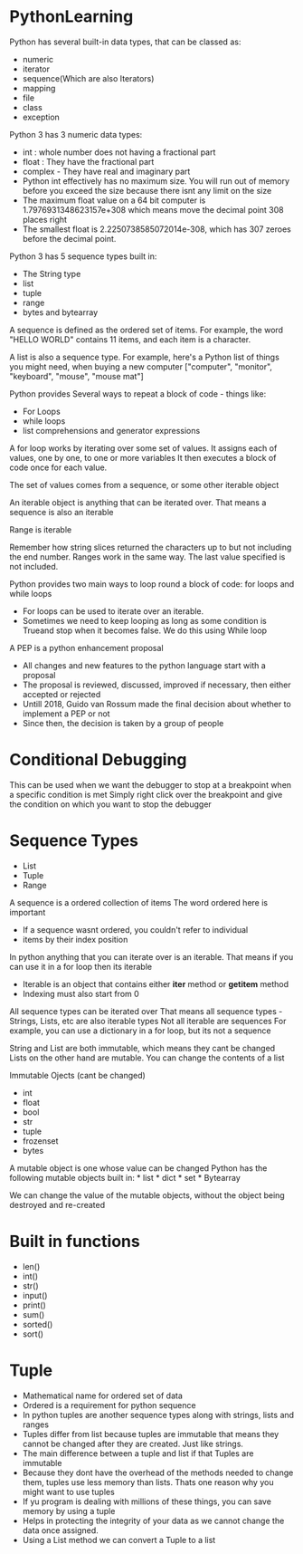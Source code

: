 # PythonLearning
Python has several built-in data types, that can be classed as:
 * numeric
 * iterator
 * sequence(Which are also Iterators)
 * mapping
 * file
 * class
 * exception

Python 3 has 3 numeric data types:
 * int : whole number does not having a fractional part
 * float : They have the fractional part
 * complex - They have real and imaginary part
 * Python int effectively has no maximum size. You will run out of memory before you exceed the size because there isnt any limit on the size
 * The maximum float value on a 64 bit computer is 1.7976931348623157e+308 which means move the decimal point 308 places right
 * The smallest float is 2.2250738585072014e-308, which has 307 zeroes before the decimal point.

Python 3 has 5 sequence types built in:
 * The String type
 * list
 * tuple
 * range
 * bytes and bytearray

A sequence is defined as the ordered set of items. For example, the word "HELLO WORLD" contains 11 items, and each item is a character.

A list is also a sequence type. For example, here's a Python list of things you might need, when buying a new computer
["computer", "monitor", "keyboard", "mouse", "mouse mat"]

Python provides Several ways to repeat a block of code - things like:
 * For Loops
 * while loops
 * list comprehensions and generator expressions

A for loop works by iterating over some set of values. It assigns each of values, one by one, to one or more variables
It then executes a block of code once for each value.

The set of values comes from a sequence, or some other iterable object

An iterable object is anything that can be iterated over. That means a sequence is also an iterable

Range is iterable

Remember how string slices returned the characters up to but not including the end number.
Ranges work in the same way. The last value specified is not included.

Python provides two main ways to loop round a block of code: for loops and while loops
 * For loops can be used to iterate over an iterable. 
 * Sometimes we need to keep looping as long as some condition is Trueand stop when it becomes false. We do this using While loop

A PEP is a python enhancement proposal
 * All changes and new features to the python language start with a proposal
 * The proposal is reviewed, discussed, improved if necessary, then either accepted or rejected
 * Untill 2018, Guido van Rossum made the final decision about whether to implement a PEP or not
 * Since then, the decision is taken by a group of people

# Conditional Debugging 
This can be used when we want the debugger to stop at a breakpoint when a specific condition is met
Simply right click over the breakpoint and give the condition on which you want to stop the debugger

# Sequence Types
* List
* Tuple
* Range

A sequence is a ordered collection of items
The word ordered here is important
* If a sequence wasnt ordered, you couldn't refer to individual
* items by their index position

In python anything that you can iterate over is an iterable. That means
if you can use it in a for loop then its iterable
* Iterable is an object that contains either __iter__ method or __getitem__ method
* Indexing must also start from 0

All sequence types can be iterated over
That means all sequence types - Strings, Lists, etc are also iterable types
Not all iterable are sequences
For example, you can use a dictionary in a for loop, but its not a sequence

String and List are both immutable, which means they cant be changed
Lists on the other hand are mutable. You can change the contents of a list

Immutable Ojects (cant be changed)
* int
* float
* bool
* str
* tuple
* frozenset
* bytes


A mutable object is one whose value can be changed
Python has the following mutable objects built in:
    * list
    * dict
    * set
    * Bytearray

We can change the value of the mutable objects, without the object being destroyed and re-created

# Built in functions
* len()
* int()
* str()
* input()
* print()
* sum()
* sorted()
* sort()


# Tuple

- Mathematical name for ordered set of data
- Ordered is a requirement for python sequence
- In python tuples are another sequence types along with strings, lists and ranges
- Tuples differ from list because tuples are immutable that means they cannot be changed after they are created. Just like strings.
- The main difference between a tuple and list if that Tuples are immutable
- Because they dont have the overhead of the methods needed to change them, tuples use less memory than lists. Thats one reason why you might want to use tuples
- If yu program is dealing with millions of these things, you can save memory by using a tuple
- Helps in protecting the integrity of your data as we cannot change the data once assigned.
- Using a List method we can convert a Tuple to a list

